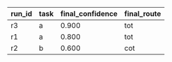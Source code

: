 | run_id | task | final_confidence | final_route |
|---|---|---|---|
| r3 | a | 0.900 | tot |
| r1 | a | 0.800 | tot |
| r2 | b | 0.600 | cot |

